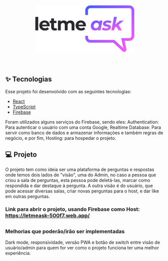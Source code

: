 <h1 align="center">
  <img alt="letmeask" title="letmeask" src="./src/assets/images/logo.svg" />
</h1>

<br>

## ✨ Tecnologias

Esse projeto foi desenvolvido com as seguintes tecnologias:

- [React](https://reactjs.org)
- [TypeScript](https://www.typescriptlang.org/)
- [Firebase](https://console.firebase.google.com/)

Foram utilizados alguns serviços do Firebase, sendo eles: Authentication: Para autenticar o usuário com uma conta Google, Realtime Database: Para servir como banco de dados e armazenar informações e também regras de negócio, e por fim, Hosting: para hospedar o projeto.

## 💻 Projeto

O projeto tem como ideia ser uma plataforma de perguntas e respostas onde temos dois lados de "visão", uma do Admin, no caso a pessoa que criou a sala de perguntas, esta pessoa pode deletá-las, marcar como respondida e dar destaque à pergunta. A outra visão é do usuário, que pode acessar diversas salas, criar novas perguntas para o host, e dar like em outras perguntas.

### Link para abrir o projeto, usando Firebase como Host: https://letmeask-500f7.web.app/

##

### Melhorias que poderão/irão ser implementadas

Dark mode, responsividade, versão PWA e botão de switch entre visão de usuário/admin para quem for ver como o projeto funciona ter uma melhor experiência.
